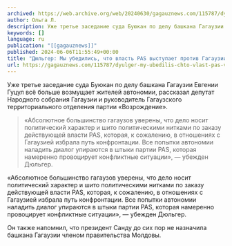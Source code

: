 ```yaml
---
archived: https://web.archive.org/web/20240630/gagauznews.com/115787/dyulger-my-ubedilis-chto-vlast-pas-vystupaet-protiv-gagauzii.html
author: Ольга Л.
description: Уже третье заседание суда Буюкан по делу башкана Гагаузии Евгении Гуцул всё больше возмущает жителей автономии, рассказал депутат Народного собрания Гагаузии и руководитель Гагаузского территориального отделения партии «Возрождение». «Абсолютное большинство гагаузов уверены, что дело носит политический характер и шито политическими нитками по заказу действующей власти PAS, которая, к сожалению, в отношениях с Гагаузией избрала путь конфронтации. Все попытки автономии наладить диалог упираются в штыки партии PAS, которая намеренно провоцирует конфликтные ситуации», — убежден Дюльгер. Он также напомнил, что президент Санду до сих пор не назначила башкана Гагаузии членом правительства Молдовы.
keywords: []
language: ru
publication: "[[gagauznews]]"
published: 2024-06-06T11:55:49+00:00
title: "Дюльгер: Мы убедились, что власть PAS выступает против Гагаузии"
url: https://gagauznews.com/115787/dyulger-my-ubedilis-chto-vlast-pas-vystupaet-protiv-gagauzii.html
---
```


Уже третье заседание суда Буюкан по делу башкана Гагаузии Евгении Гуцул всё больше возмущает жителей автономии, рассказал депутат Народного собрания Гагаузии и руководитель Гагаузского территориального отделения партии «Возрождение».

> «Абсолютное большинство гагаузов уверены, что дело носит политический характер и шито политическими нитками по заказу действующей власти PAS, которая, к сожалению, в отношениях с Гагаузией избрала путь конфронтации. Все попытки автономии наладить диалог упираются в штыки партии PAS, которая намеренно провоцирует конфликтные ситуации», — убежден Дюльгер.

«Абсолютное большинство гагаузов уверены, что дело носит политический характер и шито политическими нитками по заказу действующей власти PAS, которая, к сожалению, в отношениях с Гагаузией избрала путь конфронтации. Все попытки автономии наладить диалог упираются в штыки партии PAS, которая намеренно провоцирует конфликтные ситуации», — убежден Дюльгер.

Он также напомнил, что президент Санду до сих пор не назначила башкана Гагаузии членом правительства Молдовы.